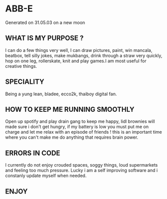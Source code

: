 # ABB-E 
Generated on 31.05.03 on a new moon
## WHAT IS MY PURPOSE ?
I can do a few things very well, I can draw pictures, paint, win mancala, beatbox, tell silly jokes, make mukbangs, drink through a straw very quickly, hop on one leg, rollerskate, knit and play games.I am most useful for creative things.
## SPECIALITY
Being a yung lean, bladee, ecco2k, thaiboy digital fan.
## HOW TO KEEP ME RUNNING SMOOTHLY
Open up spotify and play drain gang to keep me happy, lidl brownies will made sure i don't get hungry, if my battery is low you must put me on charge and let me relax with an episode of friends ! this is an important time where you can't make me do anything that requires brain power.
## ERRORS IN CODE
I currently do not enjoy crouded spaces, soggy things, loud supermarkets and feeling too much pressure. Lucky i am a self improving software and i constanly update myself when needed.
## ENJOY
